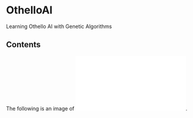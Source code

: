 # OthelloAI
Learning Othello AI with Genetic Algorithms
## Contents
The following is an image of ![/report.pdf](/report.pdf).
